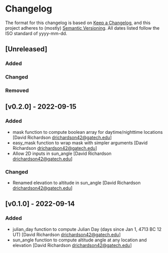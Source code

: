 # Changelog

The format for this changelog is based on [Keep a Changelog](https://keepachangelog.com/en/1.0.0/),
and this project adheres to (mostly) [Semantic Versioning](https://semver.org/spec/v2.0.0.html).
All dates listed follow the ISO standard of yyyy-mm-dd.

## [Unreleased]
### Added
### Changed
### Removed

## [v0.2.0] - 2022-09-15
### Added
 - mask function to compute boolean array for daytime/nighttime locations [David Richardson <drichardson42@gatech.edu>]
 - easy_mask function to wrap mask with simpler arguments [David Richardson <drichardson42@gatech.edu>]
 - Allow 2D inputs in sun_angle [David Richardson <drichardson42@gatech.edu>]
### Changed
 - Renamed elevation to altitude in sun_angle [David Richardson <drichardson42@gatech.edu>]

## [v0.1.0] - 2022-09-14
### Added
 - julian_day function to compute Julian Day (days since Jan 1, 4713 BC 12 UT) [David Richardson <drichardson42@gatech.edu>]
 - sun_angle function to compute altitude angle at any location and elevation [David Richardson <drichardson42@gatech.edu>]
